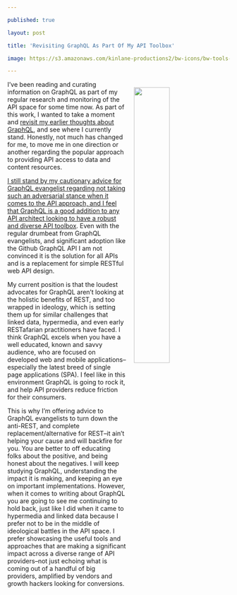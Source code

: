 ---
published: true
layout: post
title: 'Revisiting GraphQL As Part Of My API Toolbox'
image: https://s3.amazonaws.com/kinlane-productions2/bw-icons/bw-tools-school.png
---

<p><img style="padding: 15px;" src="https://s3.amazonaws.com/kinlane-productions2/bw-icons/bw-tools-school.png" alt="" width="40%" align="right" />

<p>I’ve been reading and curating information on GraphQL as part of my regular research and monitoring of the API space for some time now. As part of this work, I wanted to take a moment and <a href="http://apievangelist.com/2016/09/02/i-am-keeping-my-mind-open-and-looking-forward-to-learning-more-about-graphql/">revisit my earlier thoughts about GraphQL</a>, and see where I currently stand. Honestly, not much has changed for me, to move me in one direction or another regarding the popular approach to providing API access to data and content resources.

<p><a href="http://apievangelist.com/2017/03/31/rest-linked-data-hypermedia-graphql-and-grpc/">I still stand by my cautionary advice for GraphQL evangelist regarding not taking such an adversarial stance when it comes to the API approach, and I feel that GraphQL is a good addition to any API architect looking to have a robust and diverse API toolbox</a>. Even with the regular drumbeat from GraphQL evangelists, and significant adoption like the Github GraphQL API I am not convinced it is the solution for all APIs and is a replacement for simple RESTful web API design.

<p>My current position is that the loudest advocates for GraphQL aren’t looking at the holistic benefits of REST, and too wrapped in ideology, which is setting them up for similar challenges that linked data, hypermedia, and even early RESTafarian practitioners have faced. I think GraphQL excels when you have a well educated, known and savvy audience, who are focused on developed web and mobile applications–especially the latest breed of single page applications (SPA). I feel like in this environment GraphQL is going to rock it, and help API providers reduce friction for their consumers.

<p>This is why I’m offering advice to GraphQL evangelists to turn down the anti-REST, and complete replacement/alternative for REST–it ain’t helping your cause and will backfire for you. You are better to off educating folks about the positive, and being honest about the negatives. I will keep studying GraphQL, understanding the impact it is making, and keeping an eye on important implementations. However, when it comes to writing about GraphQL you are going to see me continuing to hold back, just like I did when it came to hypermedia and linked data because I prefer not to be in the middle of ideological battles in the API space. I prefer showcasing the useful tools and approaches that are making a significant impact across a diverse range of API providers–not just echoing what is coming out of a handful of big providers, amplified by vendors and growth hackers looking for conversions.


